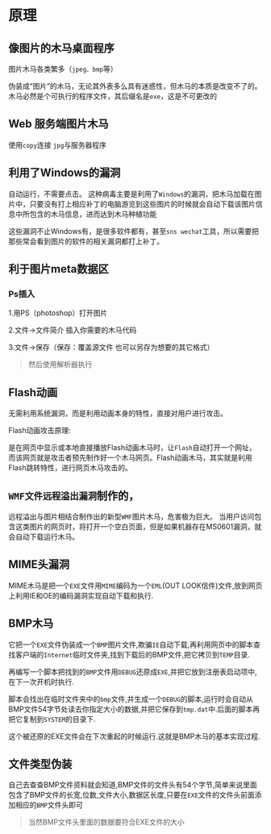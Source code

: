 # 原理

## 像图片的木马桌面程序

图片木马各类繁多（`jpeg、bmp`等）

伪装成“图片”的木马，无论其外表多么具有迷惑性，但木马的本质是改变不了的。
木马必然是个可执行的程序文件，其后缀名是`exe`，这是不可更改的

## Web 服务端图片木马

使用`copy`连接 `jpg`与服务器程序

## 利用了Windows的漏洞

自动运行，不需要点击。
这种病毒主要是利用了`Windows`的漏洞，把木马加载在图片中，只要没有打上相应补丁的电脑游览到这些图片的时候就会自动下载该图片信息中所包含的木马信息，进而达到木马种植功能

这些漏洞不止Windows有，是很多软件都有，甚至`sns wechat`工具，所以需要把那些常会看到图片的软件的相关漏洞都打上补丁。

## 利于图片meta数据区

### Ps插入

1.用PS（photoshop）打开图片

2.文件→文件简介
插入你需要的木马代码

3.文件→保存（保存：覆盖源文件 也可以另存为想要的其它格式）

> 然后使用解析器执行

## Flash动画

无需利用系统漏洞，而是利用动画本身的特性，直接对用户进行攻击。

Flash动画攻击原理:

是在网页中显示或本地直接播放Flash动画木马时，让`Flash`自动打开一个网址，而该网页就是攻击者预先制作好一个木马网页。Flash动画木马，其实就是利用Flash跳转特性，进行网页木马攻击的。

## `WMF文件远程溢出漏洞`制作的，

远程溢出与图片相结合制作出的新型`WMF`图片木马，危害极为巨大。
当用户访问包含这类图片的网页时，将打开一个空白页面，但是如果机器存在MS0601漏洞，就会自动下载运行木马。

## MIME头漏洞

MIME木马是把一个`EXE`文件用`MIME`编码为一个`EML`(OUT LOOK信件)文件,放到网页上利用IE和OE的编码漏洞实现自动下载和执行.

## BMP木马

它把一个`EXE`文件伪装成一个`BMP`图片文件,欺骗`IE`自动下载,再利用网页中的脚本查找客户端的`Internet`临时文件夹,找到下载后的BMP文件,把它拷贝到`TEMP`目录.

再编写一个脚本把找到的`BMP`文件用`DEBUG`还原成`EXE`,并把它放到注册表启动项中,在下一次开机时执行.

脚本会找出在临时文件夹中的`bmp`文件,并生成一个`DEBUG`的脚本,运行时会自动从BMP文件54字节处读去你指定大小的数据,并把它保存到`tmp.dat`中.后面的脚本再把它复制到`SYSTEM`的目录下.

这个被还原的EXE文件会在下次重起的时候运行.这就是BMP木马的基本实现过程.

## 文件类型伪装

自己去查查BMP文件资料就会知道,BMP文件的文件头有54个字节,简单来说里面包含了BMP文件的长宽,位数,文件大小,数据区长度,只要在`EXE`文件的文件头前面添加相应的`BMP`文件头即可
> 当然BMP文件头里面的数据要符合EXE文件的大小